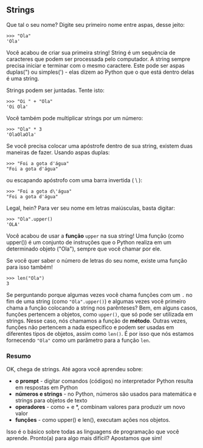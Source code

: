 ## Strings
Que tal o seu nome? Digite seu primeiro nome entre aspas, desse jeito:
```
>>> "Ola"
'Ola'
```
Você acabou de criar sua primeira string! String é um sequência de caracteres que podem ser processada pelo computador. A string sempre precisa iniciar e terminar com o mesmo caractere. Este pode ser aspas duplas(") ou simples(') - elas dizem ao Python que o que está dentro delas é uma string.

Strings podem ser juntadas. Tente isto:
```
>>> "Oi " + "Ola"
'Oi Ola'
```
Você também pode multiplicar strings por um número:
```
>>> "Ola" * 3
'OlaOlaOla'
```

Se você precisa colocar uma apóstrofe dentro de sua string, existem duas maneiras de fazer.
Usando aspas duplas:
```
>>> "Foi a gota d'água"
"Foi a gota d'água"
```

ou escapando apóstrofo com uma barra invertida ( \ ):
```
>>> "Foi a gota d\'água"
"Foi a gota d'água"
```

Legal, hein? Para ver seu nome em letras maiúsculas, basta digitar:
```
>>> "Ola".upper()
'OLA'
```

Você acabou de usar a **função** ``upper`` na sua string! Uma função (como upper()) é um conjunto de instruções que o Python realiza em um determinado objeto ("Ola"), sempre que você chamar por ele.

Se você quer saber o número de letras do seu nome, existe uma função para isso também!
```
>>> len("Ola")
3
```

Se perguntando porque algumas vezes você chama funções com um ``.`` no fim de uma string (como ``"Ola".upper()``) e algumas vezes você primeiro chama a função colocando a string nos parênteses? Bem, em alguns casos, funções pertencem a objetos, como ``upper()``, que só pode ser utilizada em strings. Nesse caso, nós chamamos a função de **método**. Outras vezes, funções não pertencem a nada específico e podem ser usadas em diferentes tipos de objetos, assim como ``len()``. É por isso que nós estamos fornecendo ``"Ola"`` como um parâmetro para a função ``len``.

### Resumo

OK, chega de strings. Até agora você aprendeu sobre:

- **o prompt** - digitar comandos (códigos) no interpretador Python resulta em respostas em Python
- **números e strings** - no Python, números são usados para matemática e strings para objetos de texto
- **operadores** - como + e *, combinam valores para produzir um novo valor
- **funções** - como upper() e len(), executam ações nos objetos.


Isso é o básico sobre todas as linguagens de programação que você aprende. Pronto(a) para algo mais difícil? Apostamos que sim!
